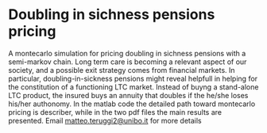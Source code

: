 # Doubling in sichness pensions pricing
A montecarlo simulation for pricing doubling in sichness pensions with a semi-markov chain.
Long term care is becoming a relevant aspect of our society, and a possible exit strategy comes
from financial markets. In particular, doubling-in-sickness pensions might reveal helpfull in helping 
for the constitution of a functioning LTC market. Instead of buyng a stand-alone LTC product, the insured buys an annuity that doubles
if the he/she loses his/her authonomy. In the matlab code the detailed path toward montecarlo pricing is describer, while
in the two pdf files the main results are presented. Email matteo.teruggi2@unibo.it for more details
